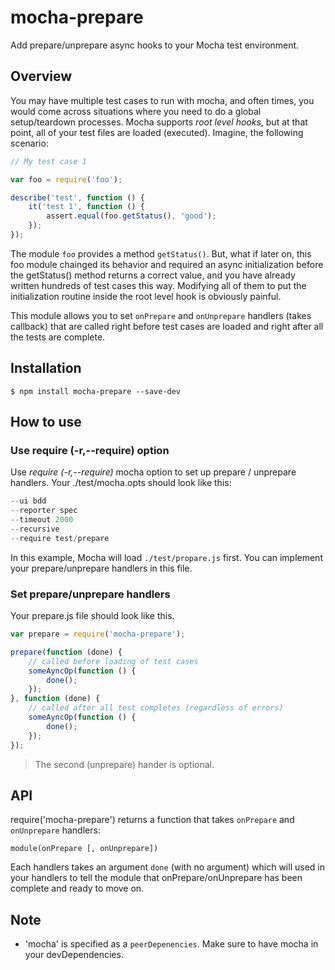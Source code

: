 # mocha-prepare

Add prepare/unprepare async hooks to your Mocha test environment.

## Overview
You may have multiple test cases to run with mocha, and often times, you would
come across situations where you need to do a global setup/teardown processes.
Mocha supports *root level hooks*, but at that point, all of your test files are
loaded (executed). Imagine, the following scenario:

```js
// My test case 1

var foo = require('foo');

describe('test', function () {
    it('test 1', function () {
        assert.equal(foo.getStatus(), 'good');
    });
});

```

The module `foo` provides a method `getStatus()`. But, what if later on, this
foo module chainged its behavior and required an async initialization before
the getStatus() method returns a correct value, and you have already
written hundreds of test cases this way. Modifying all of them to put the
initialization routine inside the root level hook is obviously painful.

This module allows you to set `onPrepare` and `onUnprepare` handlers (takes
callback) that are called right before test cases are loaded and right after
all the tests are complete.

## Installation
```
$ npm install mocha-prepare --save-dev
```

## How to use

### Use require (-r,--require) option
Use *require (-r,--require)* mocha option to set up prepare / unprepare handlers.
Your ./test/mocha.opts should look like this:

```js
--ui bdd
--reporter spec
--timeout 2000
--recursive
--require test/prepare
```

In this example, Mocha will load `./test/propare.js` first. You can implement your
prepare/unprepare handlers in this file.

### Set prepare/unprepare handlers
Your prepare.js file should look like this.

```js
var prepare = require('mocha-prepare');

prepare(function (done) {
    // called before loading of test cases
    someAyncOp(function () {
        done();
    });
}, function (done) {
    // called after all test completes (regardless of errors)
    someAyncOp(function () {
        done();
    });
});
```
> The second (unprepare) hander is optional.

## API

require('mocha-prepare') returns a function that takes `onPrepare` and
`onUnprepare` handlers:

```
module(onPrepare [, onUnprepare])
```
Each handlers takes an argument `done` (with no argument) which will
used in your handlers to tell the module that onPrepare/onUnprepare
has been complete and ready to move on.

## Note
* 'mocha' is specified as a `peerDepenencies`. Make sure to have mocha in your devDependencies.

